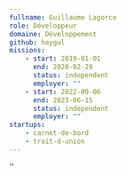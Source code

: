 ```yaml
---
fullname: Guillaume Lagorce
role: Développeur
domaine: Développement
github: heygul
missions:
    - start: 2019-01-01
      end: 2020-02-29
      status: independent
      employer: ""
    - start: 2022-09-06
      end: 2023-06-15
      status: independent
      employer: ""
startups:
    - carnet-de-bord
    - trait-d-union
---
```


''
